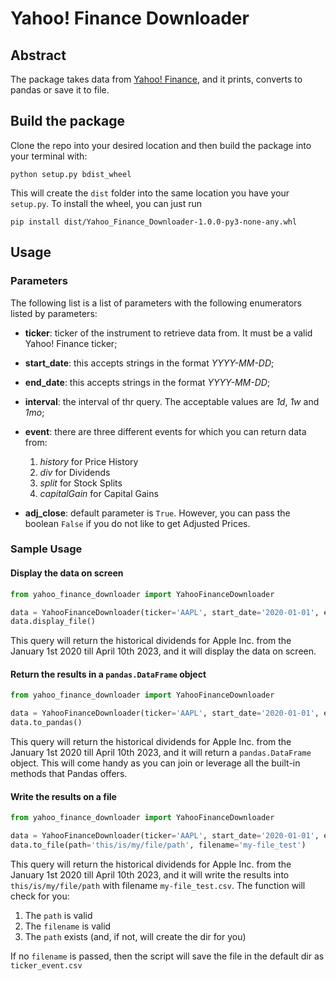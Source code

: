# Yahoo! Finance Downloader

## Abstract

The package takes data from [Yahoo! Finance](https://finance.yahoo.com), and it prints, converts to pandas or save it to
file.

## Build the package

Clone the repo into your desired location and then build the package into your terminal with:

```shell
python setup.py bdist_wheel
```

This will create the `dist` folder into the same location you have your `setup.py`.
To install the wheel, you can just run

```shell
pip install dist/Yahoo_Finance_Downloader-1.0.0-py3-none-any.whl
```

## Usage

### Parameters

The following list is a list of parameters with the following enumerators listed by parameters:

- **ticker**: ticker of the instrument to retrieve data from. It must be a valid Yahoo! Finance ticker;
- **start_date**: this accepts strings in the format _YYYY-MM-DD_;
- **end_date**: this accepts strings in  the format _YYYY-MM-DD_;
- **interval**: the interval of thr query. The acceptable values are _1d_, _1w_ and _1mo_;
- **event**: there are three different events for which you can return data from:

  1. _history_ for Price History
  2. _div_ for Dividends
  3. _split_ for Stock Splits
  4. _capitalGain_ for Capital Gains

- **adj_close**: default parameter is `True`. However, you can pass the boolean `False` if you do not like to get
Adjusted Prices.
  
### Sample Usage

#### Display the data on screen

```python
from yahoo_finance_downloader import YahooFinanceDownloader

data = YahooFinanceDownloader(ticker='AAPL', start_date='2020-01-01', end_date='2023-04-10', events='div')
data.display_file()
```

This query will return the historical dividends for Apple Inc. from the January 1st 2020 till April 10th 2023, and it 
will display the data on screen.

#### Return the results in a `pandas.DataFrame` object

```python
from yahoo_finance_downloader import YahooFinanceDownloader

data = YahooFinanceDownloader(ticker='AAPL', start_date='2020-01-01', end_date='2023-04-10', events='div')
data.to_pandas()
```

This query will return the historical dividends for Apple Inc. from the January 1st 2020 till April 10th 2023, and it 
will return a `pandas.DataFrame` object. This will come handy as you can join or leverage all the built-in methods that
Pandas offers.

#### Write the results on a file

```python
from yahoo_finance_downloader import YahooFinanceDownloader

data = YahooFinanceDownloader(ticker='AAPL', start_date='2020-01-01', end_date='2023-04-10', events='div')
data.to_file(path='this/is/my/file/path', filename='my-file_test')
```
This query will return the historical dividends for Apple Inc. from the January 1st 2020 till April 10th 2023, and it 
will write the results into `this/is/my/file/path` with filename `my-file_test.csv`. The function will check for you:

1. The `path` is valid
2. The `filename` is valid
3. The `path` exists (and, if not, will create the dir for you)

If no `filename` is passed, then the script will save the file in the default dir as `ticker_event.csv`
